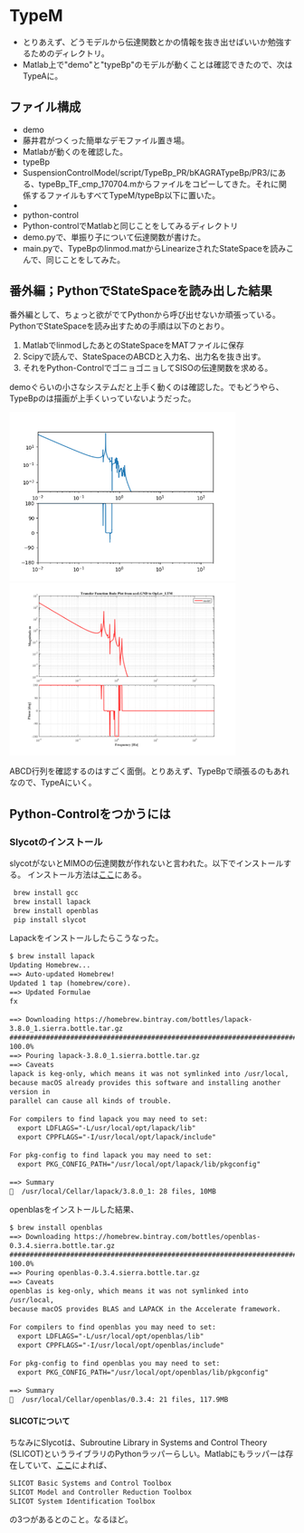 # TypeM

* とりあえず、どうモデルから伝達関数とかの情報を抜き出せばいいか勉強するためのディレクトリ。
* Matlab上で"demo"と"typeBp"のモデルが動くことは確認できたので、次はTypeAに。


## ファイル構成
* demo
 * 藤井君がつくった簡単なデモファイル置き場。
 * Matlabが動くのを確認した。
* typeBp
 * SuspensionControlModel/script/TypeBp_PR/bKAGRATypeBp/PR3/にある、typeBp_TF_cmp_170704.mからファイルをコピーしてきた。それに関係するファイルもすべてTypeM/typeBp以下に置いた。
 * 
* python-control
 * Python-controlでMatlabと同じことをしてみるディレクトリ
 * demo.pyで、単振り子について伝達関数が書けた。
 * main.pyで、TypeBpのlinmod.matからLinearizeされたStateSpaceを読みこんで、同じことをしてみた。


## 番外編；PythonでStateSpaceを読み出した結果
番外編として、ちょっと欲がでてPythonから呼び出せないか頑張っている。
PythonでStateSpaceを読み出すための手順は以下のとおり。

1. MatlabでlinmodしたあとのStateSpaceをMATファイルに保存
2. Scipyで読んで、StateSpaceのABCDと入力名、出力名を抜き出す。
3. それをPython-ControlでゴニョゴニョしてSISOの伝達関数を求める。

demoぐらいの小さなシステムだと上手く動くのは確認した。でもどうやら、TypeBpのは描画が上手くいっていないようだった。

<img src='./python-control/LGND-LTM.png' width=400>
<img src='./TypeBp/LGND-LTM.png' width=400>

ABCD行列を確認するのはすごく面倒。とりあえず、TypeBpで頑張るのもあれなので、TypeAにいく。

## Python-Controlをつかうには
### Slycotのインストール
 slycotがないとMIMOの伝達関数が作れないと言われた。以下でインストールする。 インストール方法は[ここ](https://github.com/python-control/Slycot)にある。

```
 brew install gcc
 brew install lapack
 brew install openblas
 pip install slycot
```

Lapackをインストールしたらこうなった。

```
$ brew install lapack
Updating Homebrew...
==> Auto-updated Homebrew!
Updated 1 tap (homebrew/core).
==> Updated Formulae
fx

==> Downloading https://homebrew.bintray.com/bottles/lapack-3.8.0_1.sierra.bottle.tar.gz
######################################################################## 100.0%
==> Pouring lapack-3.8.0_1.sierra.bottle.tar.gz
==> Caveats
lapack is keg-only, which means it was not symlinked into /usr/local,
because macOS already provides this software and installing another version in
parallel can cause all kinds of trouble.

For compilers to find lapack you may need to set:
  export LDFLAGS="-L/usr/local/opt/lapack/lib"
  export CPPFLAGS="-I/usr/local/opt/lapack/include"

For pkg-config to find lapack you may need to set:
  export PKG_CONFIG_PATH="/usr/local/opt/lapack/lib/pkgconfig"

==> Summary
🍺  /usr/local/Cellar/lapack/3.8.0_1: 28 files, 10MB

```

openblasをインストールした結果、


```
$ brew install openblas
==> Downloading https://homebrew.bintray.com/bottles/openblas-0.3.4.sierra.bottle.tar.gz
######################################################################## 100.0%
==> Pouring openblas-0.3.4.sierra.bottle.tar.gz
==> Caveats
openblas is keg-only, which means it was not symlinked into /usr/local,
because macOS provides BLAS and LAPACK in the Accelerate framework.

For compilers to find openblas you may need to set:
  export LDFLAGS="-L/usr/local/opt/openblas/lib"
  export CPPFLAGS="-I/usr/local/opt/openblas/include"

For pkg-config to find openblas you may need to set:
  export PKG_CONFIG_PATH="/usr/local/opt/openblas/lib/pkgconfig"

==> Summary
🍺  /usr/local/Cellar/openblas/0.3.4: 21 files, 117.9MB
```



#### SLICOTについて
ちなみにSlycotは、Subroutine Library in Systems and Control Theory (SLICOT)というライブラリのPythonラッパーらしい。Matlabにもラッパーは存在していて、[ここ](http://slicot.org/matlab-toolboxes)によれば、

```
SLICOT Basic Systems and Control Toolbox
SLICOT Model and Controller Reduction Toolbox
SLICOT System Identification Toolbox
```
の3つがあるとのこと。なるほど。
